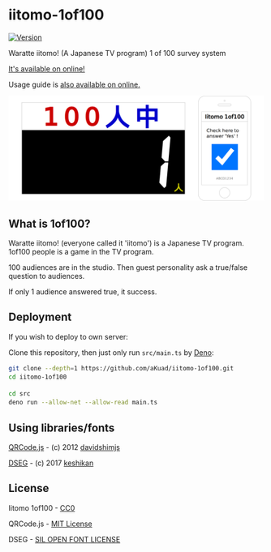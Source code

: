 # iitomo-1of100

[![Version](https://img.shields.io/github/v/release/aKuad/iitomo-1of100)](https://github.com/aKuad/iitomo-1of100/releases)

Waratte iitomo! (A Japanese TV program) 1 of 100 survey system

[It's available on online!](https://iitomo-1of100.deno.dev/)

Usage guide is [also available on online.](https://akuad.github.io/iitomo-1of100)

![Top image](./assets/top-image.webp)

## What is 1of100?

Waratte iitomo! (everyone called it 'iitomo') is a Japanese TV program. 1of100 people is a game in the TV program.

100 audiences are in the studio. Then guest personality ask a true/false question to audiences.

If only 1 audience answered true, it success.

## Deployment

If you wish to deploy to own server:

Clone this repository, then just only run `src/main.ts` by [Deno](https://deno.com/):

```sh
git clone --depth=1 https://github.com/aKuad/iitomo-1of100.git
cd iitomo-1of100

cd src
deno run --allow-net --allow-read main.ts
```

## Using libraries/fonts

[QRCode.js](https://davidshimjs.github.io/qrcodejs/) - (c) 2012 [davidshimjs](https://github.com/davidshimjs)

[DSEG](https://www.keshikan.net/fonts-e.html) - (c) 2017 [keshikan](http://www.keshikan.net)

## License

Iitomo 1of100 - [CC0](./LICENSE.md#iitomo-1of100)

QRCode.js - [MIT License](./LICENSE.md#qrcodejs)

DSEG - [SIL OPEN FONT LICENSE](./LICENSE.md#dseg)
